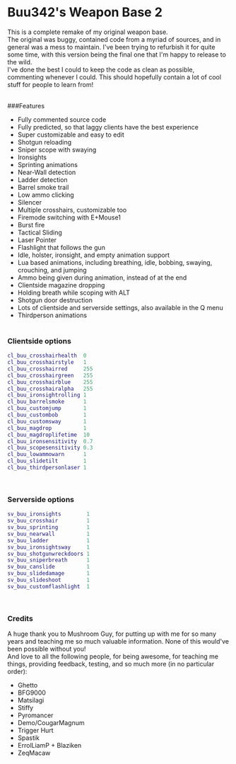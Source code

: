 # Buu342's Weapon Base 2
This is a complete remake of my original weapon base.</br>
The original was buggy, contained code from a myriad of sources, and in general was a mess to maintain. I've been trying to refurbish it for quite some time, with this version being the final one that I'm happy to release to the wild.</br>
I've done the best I could to keep the code as clean as possible, commenting whenever I could. This should hopefully contain a lot of cool stuff for people to learn from!</br></br>

###Features
* Fully commented source code
* Fully predicted, so that laggy clients have the best experience
* Super customizable and easy to edit
* Shotgun reloading
* Sniper scope with swaying
* Ironsights
* Sprinting animations
* Near-Wall detection
* Ladder detection
* Barrel smoke trail
* Low ammo clicking
* Silencer
* Multiple crosshairs, customizable too
* Firemode switching with E+Mouse1
* Burst fire
* Tactical Sliding
* Laser Pointer
* Flashlight that follows the gun
* Idle, holster, ironsight, and empty animation support
* Lua based animations, including breathing, idle, bobbing, swaying, crouching, and jumping
* Ammo being given during animation, instead of at the end
* Clientside magazine dropping
* Holding breath while scoping with ALT
* Shotgun door destruction
* Lots of clientside and serverside settings, also available in the Q menu
* Thirdperson animations
</br></br>

### Clientside options
```lua
cl_buu_crosshairhealth  0
cl_buu_crosshairstyle   1
cl_buu_crosshairred     255
cl_buu_crosshairgreen   255
cl_buu_crosshairblue    255
cl_buu_crosshairalpha   255
cl_buu_ironsightrolling 1
cl_buu_barrelsmoke      1
cl_buu_customjump       1
cl_buu_custombob        1
cl_buu_customsway       1
cl_buu_magdrop          1
cl_buu_magdroplifetime  10
cl_buu_ironsensitivity  0.7
cl_buu_scopesensitivity 0.3
cl_buu_lowammowarn      1
cl_buu_slidetilt        1
cl_buu_thirdpersonlaser 1
```
</br>

### Serverside options
```lua
sv_buu_ironsights        1
sv_buu_crosshair         1
sv_buu_sprinting         1
sv_buu_nearwall          1
sv_buu_ladder            1
sv_buu_ironsightsway     1
sv_buu_shotgunwreckdoors 1
sv_buu_sniperbreath      1
sv_buu_canslide          1
sv_buu_slidedamage       1
sv_buu_slideshoot        1
sv_buu_customflashlight  1
```
</br>


### Credits
A huge thank you to Mushroom Guy, for putting up with me for so many years and teaching me so much valuable information. None of this would've been possible without you!</br>
And love to all the following people, for being awesome, for teaching me things, providing feedback, testing, and so much more (in no particular order):
* Ghetto
* BFG9000
* Matsilagi
* Stiffy
* Pyromancer
* Demo/CougarMagnum
* Trigger Hurt
* Spastik
* ErrolLiamP + Blaziken
* ZeqMacaw